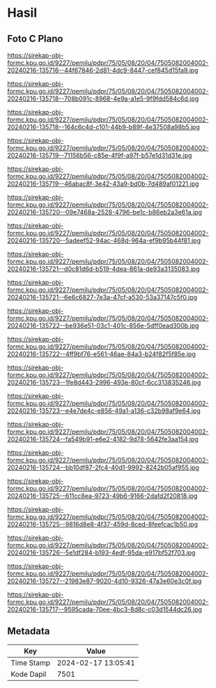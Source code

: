 # Hasil

## Foto C Plano

https://sirekap-obj-formc.kpu.go.id/9227/pemilu/pdpr/75/05/08/20/04/7505082004002-20240216-135716--44f67846-2d81-4dc9-8447-cef845d15fa9.jpg

https://sirekap-obj-formc.kpu.go.id/9227/pemilu/pdpr/75/05/08/20/04/7505082004002-20240216-135718--708b091c-8968-4e9a-a1e5-9f9fdd584c6d.jpg

https://sirekap-obj-formc.kpu.go.id/9227/pemilu/pdpr/75/05/08/20/04/7505082004002-20240216-135718--164c6c4d-c101-44b9-b89f-4e37508a98b5.jpg

https://sirekap-obj-formc.kpu.go.id/9227/pemilu/pdpr/75/05/08/20/04/7505082004002-20240216-135719--71156b56-c85e-4f9f-a97f-b57e1d31d31e.jpg

https://sirekap-obj-formc.kpu.go.id/9227/pemilu/pdpr/75/05/08/20/04/7505082004002-20240216-135719--46abac8f-3e42-43a9-bd0b-7d489af01221.jpg

https://sirekap-obj-formc.kpu.go.id/9227/pemilu/pdpr/75/05/08/20/04/7505082004002-20240216-135720--09e7468a-2528-4796-be1c-b86eb2a3e61a.jpg

https://sirekap-obj-formc.kpu.go.id/9227/pemilu/pdpr/75/05/08/20/04/7505082004002-20240216-135720--5adeef52-94ac-468d-964a-ef9b95b44f81.jpg

https://sirekap-obj-formc.kpu.go.id/9227/pemilu/pdpr/75/05/08/20/04/7505082004002-20240216-135721--d0c81d6d-b519-4dea-861a-de93a3135083.jpg

https://sirekap-obj-formc.kpu.go.id/9227/pemilu/pdpr/75/05/08/20/04/7505082004002-20240216-135721--6e6c6827-7e3a-47cf-a530-53a37147c5f0.jpg

https://sirekap-obj-formc.kpu.go.id/9227/pemilu/pdpr/75/05/08/20/04/7505082004002-20240216-135722--be936e51-03c1-401c-856e-5dff0ead300b.jpg

https://sirekap-obj-formc.kpu.go.id/9227/pemilu/pdpr/75/05/08/20/04/7505082004002-20240216-135722--4ff9bf76-e561-46ae-84a3-b24f82f5f85e.jpg

https://sirekap-obj-formc.kpu.go.id/9227/pemilu/pdpr/75/05/08/20/04/7505082004002-20240216-135723--1fe8d443-2996-493e-80cf-6cc313835246.jpg

https://sirekap-obj-formc.kpu.go.id/9227/pemilu/pdpr/75/05/08/20/04/7505082004002-20240216-135723--e4e7de4c-e856-49a1-a136-c32b98af9e64.jpg

https://sirekap-obj-formc.kpu.go.id/9227/pemilu/pdpr/75/05/08/20/04/7505082004002-20240216-135724--fa549b91-e6e2-4182-9d78-5642fe3aa154.jpg

https://sirekap-obj-formc.kpu.go.id/9227/pemilu/pdpr/75/05/08/20/04/7505082004002-20240216-135724--bb10df87-2fc4-40d1-9992-8242b05af955.jpg

https://sirekap-obj-formc.kpu.go.id/9227/pemilu/pdpr/75/05/08/20/04/7505082004002-20240216-135725--611cc8ea-9723-49b6-9166-2dafd2f20818.jpg

https://sirekap-obj-formc.kpu.go.id/9227/pemilu/pdpr/75/05/08/20/04/7505082004002-20240216-135725--9816d8e8-4f37-459d-8ced-8feefcac1b50.jpg

https://sirekap-obj-formc.kpu.go.id/9227/pemilu/pdpr/75/05/08/20/04/7505082004002-20240216-135726--5e1df284-b193-4edf-95da-e917bf52f703.jpg

https://sirekap-obj-formc.kpu.go.id/9227/pemilu/pdpr/75/05/08/20/04/7505082004002-20240216-135727--21983e87-9020-4d10-9326-47a3e60e3c0f.jpg

https://sirekap-obj-formc.kpu.go.id/9227/pemilu/pdpr/75/05/08/20/04/7505082004002-20240216-135717--9595cada-70ee-4bc3-8d8c-c03d1544dc26.jpg


## Metadata

| Key        | Value               |
| ---------- | ------------------- |
| Time Stamp | 2024-02-17 13:05:41 |
| Kode Dapil | 7501                |



